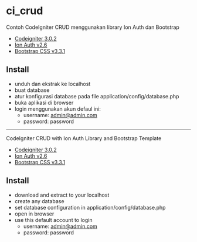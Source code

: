 ci_crud
================

Contoh CodeIgniter CRUD menggunakan library Ion Auth dan Bootstrap

- [Codeigniter 3.0.2](http://www.codeigniter.com)
- [Ion Auth v2.6](https://github.com/benedmunds/CodeIgniter-Ion-Auth)
- [Bootstrap CSS v3.3.1](http://getbootstrap.com)

## Install

- unduh dan ekstrak ke localhost
- buat database
- atur konfigurasi database pada file application/config/database.php
- buka aplikasi di browser
- login menggunakan akun defaul ini:
  - username: admin@admin.com
  - password: password

---

CodeIgniter CRUD with Ion Auth Library and Bootstrap Template

- [Codeigniter 3.0.2](http://www.codeigniter.com)
- [Ion Auth v2.6](https://github.com/benedmunds/CodeIgniter-Ion-Auth)
- [Bootstrap CSS v3.3.1](http://getbootstrap.com)

## Install

- download and extract to your localhost
- create any database
- set database configuration in application/config/database.php
- open in browser
- use this default account to login
  - username: admin@admin.com
  - password: password
